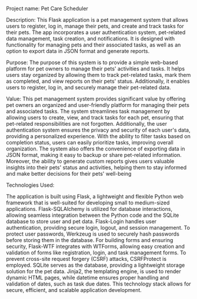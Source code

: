  Project name:
  Pet Care Scheduler

Description:
This Flask application is a pet management system that allows users to register, log in, manage their pets, and create and track tasks for their pets. The app incorporates a user authentication system, pet-related data management, task creation, and notifications. It is designed with functionality for managing pets and their associated tasks, as well as an option to export data in JSON format and generate reports.

Purpose:
The purpose of this system is to provide a simple web-based platform for pet owners to manage their pets' activities and tasks. It helps users stay organized by allowing them to track pet-related tasks, mark them as completed, and view reports on their pets' status. Additionally, it enables users to register, log in, and securely manage their pet-related data.

Value:
This pet management system provides significant value by offering pet owners an organized and user-friendly platform for managing their pets and associated tasks. The system streamlines task management by allowing users to create, view, and track tasks for each pet, ensuring that pet-related responsibilities are not forgotten. Additionally, the user authentication system ensures the privacy and security of each user's data, providing a personalized experience. With the ability to filter tasks based on completion status, users can easily prioritize tasks, improving overall organization. The system also offers the convenience of exporting data in JSON format, making it easy to backup or share pet-related information. Moreover, the ability to generate custom reports gives users valuable insights into their pets' status and activities, helping them to stay informed and make better decisions for their pets' well-being

Technologies Used:

The application is built using Flask, a lightweight and flexible Python web framework that is well-suited for developing small to medium-sized applications. Flask-SQLAlchemy is utilized for database interactions, allowing seamless integration between the Python code and the SQLite database to store user and pet data. Flask-Login handles user authentication, providing secure login, logout, and session management. To protect user passwords, Werkzeug is used to securely hash passwords before storing them in the database. For building forms and ensuring security, Flask-WTF integrates with WTForms, allowing easy creation and validation of forms like registration, login, and task management forms. To prevent cross-site request forgery (CSRF) attacks, CSRFProtect is employed. SQLite serves as the database, providing a lightweight storage solution for the pet data. Jinja2, the templating engine, is used to render dynamic HTML pages, while datetime ensures proper handling and validation of dates, such as task due dates. This technology stack allows for secure, efficient, and scalable application development.
